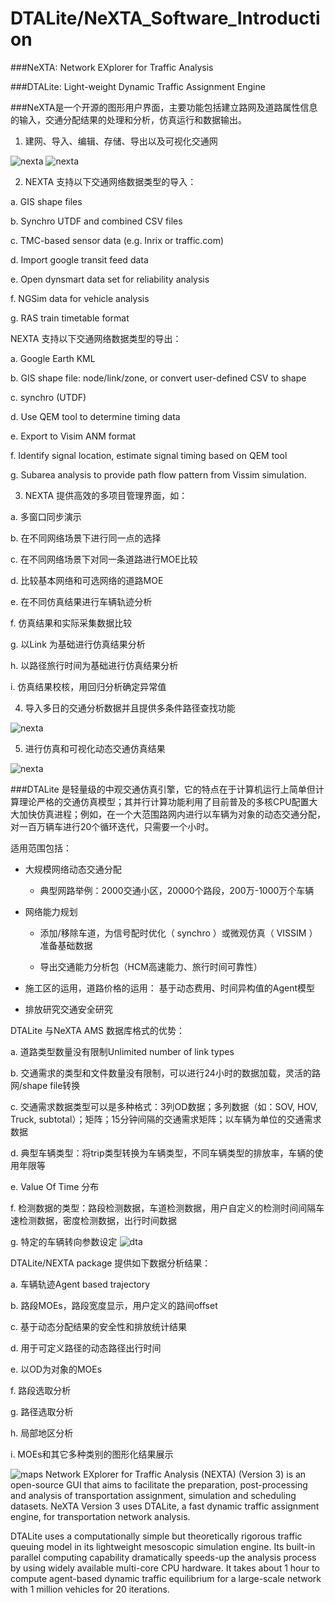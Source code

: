 # DTALite/NeXTA_Software_Introduction

###NeXTA: Network EXplorer for Traffic Analysis

###DTALite: Light-weight Dynamic Traffic Assignment Engine

###NeXTA是一个开源的图形用户界面，主要功能包括建立路网及道路属性信息的输入，交通分配结果的处理和分析，仿真运行和数据输出。

1. 建网、导入、编辑、存储、导出以及可视化交通网

![nexta](Images/nexta1.png)
![nexta](Images/nexta2.png)

2. NEXTA 支持以下交通网络数据类型的导入：

  a.	GIS shape files 
  
  b.	Synchro UTDF and combined CSV files 
  
  c.	TMC-based sensor data (e.g. Inrix or traffic.com) 
  
  d.	Import google transit feed data 
  
  e.	Open dynsmart data set for reliability analysis 
  
  f.	NGSim data for vehicle analysis 
  
  g.	RAS train timetable format

   NEXTA 支持以下交通网络数据类型的导出：
  
   a.	Google Earth KML 
  
   b.	GIS shape file: node/link/zone, or convert user-defined CSV to shape 
  
   c.	synchro (UTDF) 
  
   d.	Use QEM tool to determine timing data 
  
   e.	Export to Visim ANM format 
  
   f.	Identify signal location, estimate signal timing based on QEM tool 
  
   g.	Subarea analysis to provide path flow pattern from Vissim simulation.
   
3. NEXTA 提供高效的多项目管理界面，如：
  
  a.	 多窗口同步演示 
  
  b.	在不同网络场景下进行同一点的选择

  c.	在不同网络场景下对同一条道路进行MOE比较 
  
  d.	比较基本网络和可选网络的道路MOE 
  
  e.	在不同仿真结果进行车辆轨迹分析 
  
  f.	仿真结果和实际采集数据比较 
  
  g.	以Link 为基础进行仿真结果分析 
  
  h.	以路径旅行时间为基础进行仿真结果分析 
  
  i.	仿真结果校核，用回归分析确定异常值
  
4. 导入多日的交通分析数据并且提供多条件路径查找功能

![nexta](Images/nexta3.png)

5. 进行仿真和可视化动态交通仿真结果

![nexta](Images/nexta4.png)



###DTALite 是轻量级的中观交通仿真引擎，它的特点在于计算机运行上简单但计算理论严格的交通仿真模型；其并行计算功能利用了目前普及的多核CPU配置大大加快仿真进程；例如，在一个大范围路网内进行以车辆为对象的动态交通分配，对一百万辆车进行20个循环迭代，只需要一个小时。

适用范围包括：

- 大规模网络动态交通分配

	- 典型网路举例：2000交通小区，20000个路段，200万-1000万个车辆

- 网络能力规划
  
	- 添加/移除车道，为信号配时优化（ synchro ）或微观仿真（ VISSIM ）准备基础数据

	- 导出交通能力分析包（HCM高速能力、旅行时间可靠性）

- 施工区的运用，道路价格的运用： 基于动态费用、时间异构值的Agent模型

- 排放研究交通安全研究

DTALite 与NeXTA AMS 数据库格式的优势：

a.	道路类型数量没有限制Unlimited number of link types

b.	交通需求的类型和文件数量没有限制，可以进行24小时的数据加载，灵活的路网/shape file转换 

c.	交通需求数据类型可以是多种格式：3列OD数据；多列数据（如：SOV, HOV, Truck, subtotal）；矩阵；15分钟间隔的交通需求矩阵；以车辆为单位的交通需求数据

d.	典型车辆类型：将trip类型转换为车辆类型，不同车辆类型的排放率，车辆的使用年限等

e.	Value Of Time 分布 

f.	检测数据的类型：路段检测数据，车道检测数据，用户自定义的检测时间间隔车速检测数据，密度检测数据，出行时间数据

g.	特定的车辆转向参数设定
![dta](Images/dta1.png)

DTALite/NEXTA package 提供如下数据分析结果：

  a.	车辆轨迹Agent based trajectory 

  b.	路段MOEs，路段宽度显示，用户定义的路间offset 

  c.	基于动态分配结果的安全性和排放统计结果 

  d.	用于可定义路径的动态路径出行时间 

  e.	以OD为对象的MOEs 

  f.	路段选取分析 

  g.	路径选取分析 

  h.	局部地区分析

  i.	MOEs和其它多种类别的图形化结果展示

![maps](Images/Project_US.png)
Network EXplorer for Traffic Analysis (NEXTA) (Version 3) is an open-source GUI that aims to facilitate the preparation, post-processing and analysis of transportation assignment, simulation and scheduling datasets. NeXTA Version 3 uses DTALite, a fast dynamic traffic assignment engine, for transportation network analysis.

DTALite uses a computationally simple but theoretically rigorous traffic queuing model in its lightweight mesoscopic simulation engine. Its built-in parallel computing capability dramatically speeds-up the analysis process by using widely available multi-core CPU hardware. It takes about 1 hour to compute agent-based dynamic traffic equilibrium for a large-scale network with 1 million vehicles for 20 iterations.
